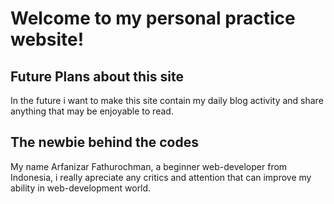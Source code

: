 # Welcome to my personal practice website!

## Future Plans about this site

In the future i want to make this site contain my daily blog activity and share anything that may be enjoyable to read.  




## The newbie behind the codes

My name Arfanizar Fathurochman, a beginner web-developer from Indonesia, i really apreciate any critics and attention that can improve my ability in web-development world.

